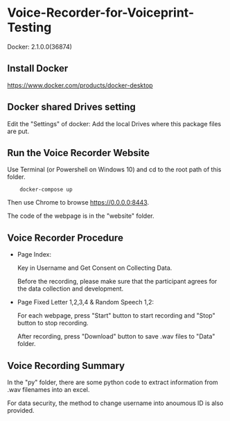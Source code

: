 # Voice-Recorder-for-Voiceprint-Testing

Docker: 2.1.0.0(36874)

## Install Docker

https://www.docker.com/products/docker-desktop

## Docker shared Drives setting

Edit the "Settings" of docker: Add the local Drives where this package files are put.

## Run the Voice Recorder Website

Use Terminal (or Powershell on Windows 10) and cd to the root path of this folder.

        docker-compose up

Then use Chrome to browse https://0.0.0.0:8443.

The code of the webpage is in the "website" folder.

## Voice Recorder Procedure

* Page Index: 

    Key in Username and Get Consent on Collecting Data.
    
    Before the recording, please make sure that the participant agrees for the data collection and development.

* Page Fixed Letter 1,2,3,4 & Random Speech 1,2: 

    For each webpage, press "Start" button to start recording and "Stop" button to stop recording.
    
    After recording, press "Download" button to save .wav files to "Data" folder.

## Voice Recording Summary

In the "py" folder, there are some python code to extract information from .wav filenames into an excel.

For data security, the method to change username into anoumous ID is also provided.




